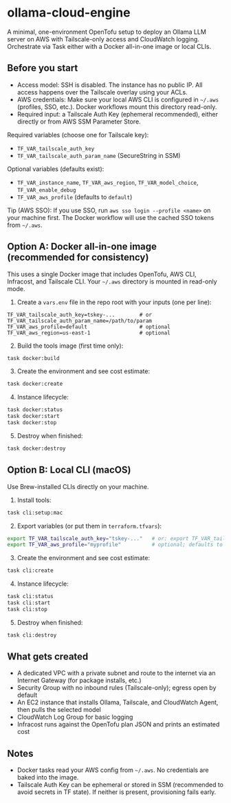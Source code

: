 # ollama-cloud-engine
A minimal, one-environment OpenTofu setup to deploy an Ollama LLM server on AWS with Tailscale-only access and CloudWatch logging. Orchestrate via Task either with a Docker all-in-one image or local CLIs.

## Before you start
- Access model: SSH is disabled. The instance has no public IP. All access happens over the Tailscale overlay using your ACLs.
- AWS credentials: Make sure your local AWS CLI is configured in `~/.aws` (profiles, SSO, etc.). Docker workflows mount this directory read-only.
- Required input: a Tailscale Auth Key (ephemeral recommended), either directly or from AWS SSM Parameter Store.

Required variables (choose one for Tailscale key):
- `TF_VAR_tailscale_auth_key`
- `TF_VAR_tailscale_auth_param_name` (SecureString in SSM)

Optional variables (defaults exist):
- `TF_VAR_instance_name`, `TF_VAR_aws_region`, `TF_VAR_model_choice`, `TF_VAR_enable_debug`
- `TF_VAR_aws_profile` (defaults to `default`)

Tip (AWS SSO): If you use SSO, run `aws sso login --profile <name>` on your machine first. The Docker workflow will use the cached SSO tokens from `~/.aws`.

## Option A: Docker all-in-one image (recommended for consistency)
This uses a single Docker image that includes OpenTofu, AWS CLI, Infracost, and Tailscale CLI. Your `~/.aws` directory is mounted in read-only mode.

1) Create a `vars.env` file in the repo root with your inputs (one per line):
```
TF_VAR_tailscale_auth_key=tskey-...        # or TF_VAR_tailscale_auth_param_name=/path/to/param
TF_VAR_aws_profile=default                 # optional
TF_VAR_aws_region=us-east-1                # optional
```
2) Build the tools image (first time only):
```sh
task docker:build
```
3) Create the environment and see cost estimate:
```sh
task docker:create
```
4) Instance lifecycle:
```sh
task docker:status
task docker:start
task docker:stop
```
5) Destroy when finished:
```sh
task docker:destroy
```

## Option B: Local CLI (macOS)
Use Brew-installed CLIs directly on your machine.

1) Install tools:
```sh
task cli:setup:mac
```
2) Export variables (or put them in `terraform.tfvars`):
```sh
export TF_VAR_tailscale_auth_key="tskey-..."   # or: export TF_VAR_tailscale_auth_param_name="/path/to/param"
export TF_VAR_aws_profile="myprofile"          # optional; defaults to 'default'
```
3) Create the environment and see cost estimate:
```sh
task cli:create
```
4) Instance lifecycle:
```sh
task cli:status
task cli:start
task cli:stop
```
5) Destroy when finished:
```sh
task cli:destroy
```

## What gets created
- A dedicated VPC with a private subnet and route to the internet via an Internet Gateway (for package installs, etc.)
- Security Group with no inbound rules (Tailscale-only); egress open by default
- An EC2 instance that installs Ollama, Tailscale, and CloudWatch Agent, then pulls the selected model
- CloudWatch Log Group for basic logging
- Infracost runs against the OpenTofu plan JSON and prints an estimated cost

## Notes
- Docker tasks read your AWS config from `~/.aws`. No credentials are baked into the image.
- Tailscale Auth Key can be ephemeral or stored in SSM (recommended to avoid secrets in TF state). If neither is present, provisioning fails early.


